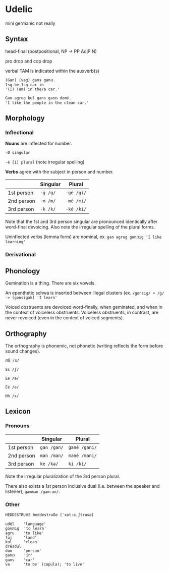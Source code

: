 # Udelic

mini germanic not really

## Syntax

head-final (postpositional, NP -> PP AdjP N)

pro drop and cop drop

verbal TAM is indicated within the auxverb(s)

```
(Gan) (vag) gans ganẞ.
1sg be.1sg car in
'(I) (am) in the/a car.'

Gan agrug kul gans ganẞ domé.
'I like the people in the clean car.'
```

## Morphology

### Inflectional

**Nouns** are inflected for number.

`-Ø singular`

`-é [i] plural` (note irregular spelling)

**Verbs** agree with the subject in person and number.

|            | Singular | Plural     |
|------------|----------|------------|
| 1st person | `-g /g/` | `-gé /gi/` |
| 2nd person | `-m /m/` | `-mé /mi/` |
| 3rd person | `-k /k/` | `-ké /ki/` |

Note that the 1st and 3rd person singular are pronounced identically after word-final devoicing. Also note the irregular spelling of the plural forms.

Uninflected verbs (lemma form) are nominal, ex. `gan agrug gonẞig 'I like learning'`

### Derivational

## Phonology

Gemination is a thing. There are six vowels.

An epenthetic schwa is inserted between illegal clusters (ex. `/gonsig/ + /g/ -> [gonsigək] 'I learn'`

Voiced obstruents are devoiced word-finally, when geminated, and when in the context of voiceless obstruents. Voiceless obstruents, in contrast, are never revoiced (even in the context of voiced segments).

## Orthography

The orthography is phonemic, not phonetic (writing reflects the form before sound changes).

`ẞß /s/`

`Ss /ʃ/`

`Ee /ə/`

`Éé /e/`

`Hh /x/`

## Lexicon

### Pronouns

|            | Singular    | Plural        |
|------------|-------------|---------------|
| 1st person | `gan /gan/` | `gané /gani/` |
| 2nd person | `man /man/` | `mané /mani/` |
| 3rd person | `ke /kə/`   | `ki /ki/`     |

Note the irregular pluralization of the 3rd person plural.

There also exists a 1st person inclusive dual (i.e. between the speaker and listener), `gamman /gamːan/`.

### Other

`HEDDESTRUẞE heddestruße [ˈxətːəˌʃtrusə]`

```
udél    'language'
gonẞig  'to learn'
agru    'to like'
fuj     'land'
kul     'clean'
drésdul
dom     'person'
ganẞ    'in'
gans    'car'
va      'to be' (copula); 'to live'
```
